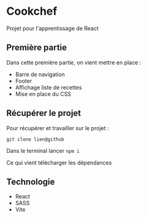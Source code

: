 # Cookchef

Projet pour l'apprentissage de React

## Première partie
Dans cette première partie, on vient mettre en place :

* Barre de navigation
* Footer
* Affichage liste de recettes
* Mise en place du CSS

## Récupérer le projet

Pour récupérer et travailler sur le projet :

`git clone lien@github`

Dans le terminal lancer `npm i`

Ce qui vient télécharger les dépendances

## Technologie 

* React
* SASS
* Vite